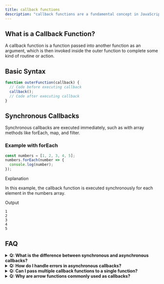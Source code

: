 ```yaml
---
title: callback functions
description: "callback functions are a fundamental concept in JavaScript, enabling asynchronous programming and allowing functions to be passed as arguments to other functions for execution at a later time."
---
```


## What is a Callback Function?

A callback function is a function passed into another function as an argument, which is then invoked inside the outer function to complete some kind of routine or action.

## Basic Syntax

```js filename="callback-basic.js" copy
function outerFunction(callback) {
  // Code before executing callback
  callback();
  // Code after executing callback
}
```

## Synchronous Callbacks
Synchronous callbacks are executed immediately, such as with array methods like forEach, map, and filter.

### Example with forEach
```js filename="callback-basic.js" copy
const numbers = [1, 2, 3, 4, 5];
numbers.forEach(number => {
  console.log(number);
});
```

Explanation

In this example, the callback function is executed synchronously for each element in the numbers array.

Output
```output
1
2
3
4
5
```



## FAQ
<details>
  <summary><strong>Q: What is the difference between synchronous and asynchronous callbacks?</strong></summary>
  <p><strong>A:</strong> Synchronous callbacks are executed immediately within the function they are passed to, whereas asynchronous callbacks are executed at a later time, typically after an asynchronous operation completes.</p>
</details>
<details>
  <summary><strong>Q: How do I handle errors in asynchronous callbacks?</strong></summary>
  <p><strong>A:</strong> Always check for error arguments in your callback function and handle them appropriately, often by logging the error or taking corrective action. For example, when using `fs.readFile`, the first argument in the callback is an error object.</p>
</details>
<details>
  <summary><strong>Q: Can I pass multiple callback functions to a single function?</strong></summary>
  <p><strong>A:</strong> Yes, you can pass multiple callback functions to a single function by including them as additional arguments and invoking them as needed within the function body.</p>
</details>
<details>
  <summary><strong>Q: Why are arrow functions commonly used as callbacks?</strong></summary>
  <p><strong>A:</strong> Arrow functions provide a concise syntax and automatically bind `this` lexically, making them a popular choice for callbacks, especially in methods like `map`, `forEach`, and `filter`.</p>
</details>
